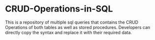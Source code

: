 # CRUD-Operations-in-SQL
This is a repository of multiple sql queries that contains the CRUD Operations of both tables as well as stored procedures. Developers can directly copy the syntax and replace it with their required data.
